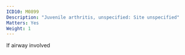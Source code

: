 ```yaml
---
ICD10: M0899
Description: "Juvenile arthritis, unspecified: Site unspecified"
Matters: Yes
Weight: 1
---
```

If airway involved

